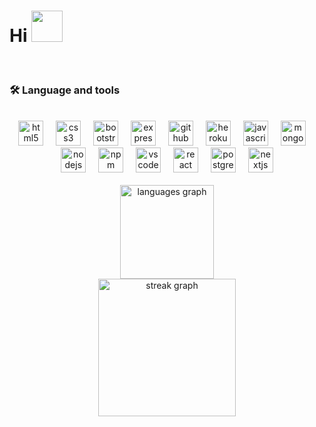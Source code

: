 
<h1> Hi <img src="https://emojis.slackmojis.com/emojis/images/1577305505/7373/hand_wave.gif?1577305505" width="50" /></h1>
<!-- <p> My name is Difa Hanan and I'm a Full Stack Web developer, from <b>indonesia</b>. </p> -->
<br>
<h3 align="left">🛠 Language and tools</h3>
<br>
<div align="center">
    <img src="https://cdn.jsdelivr.net/gh/devicons/devicon/icons/html5/html5-original.svg" height="40" alt="html5 logo"  />
    <img width="12" />
    <img src="https://cdn.jsdelivr.net/gh/devicons/devicon/icons/css3/css3-original.svg" height="40" alt="css3 logo"  />
    <img width="12" />
    <img src="https://cdn.jsdelivr.net/gh/devicons/devicon/icons/bootstrap/bootstrap-original.svg" height="40" alt="bootstrap logo"  />
    <img width="12" />
    <img src="https://cdn.jsdelivr.net/gh/devicons/devicon/icons/express/express-original.svg" height="40" alt="express logo"  />
    <img width="12" />
    <img src="https://cdn.jsdelivr.net/gh/devicons/devicon/icons/github/github-original.svg" height="40" alt="github logo"  />
    <img width="12" />
    <img src="https://cdn.jsdelivr.net/gh/devicons/devicon/icons/heroku/heroku-original.svg" height="40" alt="heroku logo"  />
    <img width="12" />
    <img src="https://cdn.jsdelivr.net/gh/devicons/devicon/icons/javascript/javascript-original.svg" height="40" alt="javascript logo"  />
    <img width="12" />
    <img src="https://cdn.jsdelivr.net/gh/devicons/devicon/icons/mongodb/mongodb-original.svg" height="40" alt="mongodb logo"  />
    <img width="12" />
    <img src="https://cdn.jsdelivr.net/gh/devicons/devicon/icons/nodejs/nodejs-original.svg" height="40" alt="nodejs logo"  />
    <img width="12" />
    <img src="https://cdn.jsdelivr.net/gh/devicons/devicon/icons/npm/npm-original-wordmark.svg" height="40" alt="npm logo"  />
    <img width="12" />
    <img src="https://cdn.jsdelivr.net/gh/devicons/devicon/icons/vscode/vscode-original.svg" height="40" alt="vscode logo"  />
    <img width="12" />
    <img src="https://cdn.jsdelivr.net/gh/devicons/devicon/icons/react/react-original.svg" height="40" alt="react logo"  />
    <img width="12" />
    <img src="https://cdn.jsdelivr.net/gh/devicons/devicon/icons/postgresql/postgresql-original.svg" height="40" alt="postgresql logo"  />
    <img width="12" />
    <img src="https://cdn.jsdelivr.net/gh/devicons/devicon/icons/nextjs/nextjs-original.svg" height="40" alt="nextjs logo"  />
</div>
<br>
<div align="center">
<img src="https://github-readme-stats.vercel.app/api/top-langs?username=difahanan&locale=en&hide_title=false&layout=compact&card_width=320&langs_count=10&theme=dark&hide_border=false&order=2" height="150" alt="languages graph"  />
</div>

<div align="center">
  <img src="https://streak-stats.demolab.com?user=difahanan&locale=en&mode=daily&theme=dark&hide_border=false&border_radius=5&order=3" height="220" alt="streak graph"  />
</div>

<!---
<h1> HELLO EVERYONE 👋</h1>

<img src="https://visitor-badge.laobi.icu/badge?page_id=difahanan.visitor-badge&left_color=blue&right_color=red&left_text=VISITORS" width="125" height="AUTO">

<div align="center">
  <img src="https://visitor-badge.laobi.icu/badge?page_id=maurodesouza.maurodesouza&"  />
</div>

<div align="center">
  <img height="150" src="https://camo.githubusercontent.com/62da68eb62b1e5f175f7d1f0191dd89a653d7908feb22d37d4a0ab07365d6791/68747470733a2f2f6d656469612e67697068792e636f6d2f6d656469612f4d3967624264396e6244724f5475314d71782f67697068792e676966"  />
</div>

<div align="center">
  <img src="https://img.shields.io/static/v1?message=LinkedIn&logo=linkedin&label=&color=0077B5&logoColor=white&labelColor=&style=for-the-badge" height="25" alt="linkedin logo"  />
  <img src="https://img.shields.io/static/v1?message=Youtube&logo=youtube&label=&color=FF0000&logoColor=white&labelColor=&style=for-the-badge" height="25" alt="youtube logo"  />
  <img src="https://img.shields.io/static/v1?message=Twitter&logo=twitter&label=&color=1DA1F2&logoColor=white&labelColor=&style=for-the-badge" height="25" alt="twitter logo"  />
</div>

<h1 align="center">hey there 👋</h1>

<h3 align="left">👩‍💻  About Me</h3>

<p align="left">I'm Difa' Hanan from Indonesia<br><br>- 🔭 I’m working as ...<br>- 📚 I'm currently learning ...<br>- ⚡ In my free time I ...</p>

<h3 align="left">🔥   My Stats :</h3>

<div align="center">
  <img src="https://streak-stats.demolab.com?user=difahanan&locale=en&mode=daily&theme=dark&hide_border=false&border_radius=5&order=3" height="220" alt="streak graph"  />
</div>
-->
